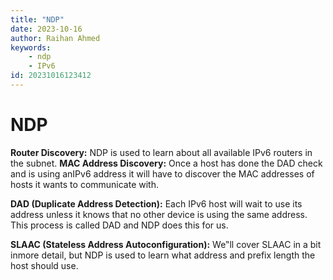```yaml
---
title: "NDP"
date: 2023-10-16
author: Raihan Ahmed
keywords:
    - ndp
    - IPv6
id: 20231016123412
---
```


# NDP

**Router Discovery:** NDP is used to learn about all available IPv6 routers in the subnet.
 **MAC Address Discovery:** Once a host has done the DAD check and is using anIPv6 address it will have to discover the MAC addresses of hosts it wants to communicate with.
 
**DAD (Duplicate Address Detection):**  Each IPv6 host will wait to use its address unless it knows that no other device is using the same address. This process is called DAD and NDP does this for us.
 
 **SLAAC (Stateless Address Autoconfiguration):** We‟ll cover SLAAC in a bit inmore detail, but NDP is used to learn what address and prefix length the host should use.
